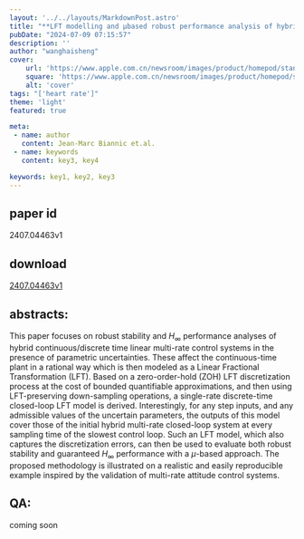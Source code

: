 ```yaml
---
layout: '../../layouts/MarkdownPost.astro'
title: "**LFT modelling and μbased robust performance analysis of hybrid multirate control systems**"
pubDate: "2024-07-09 07:15:57"
description: ''
author: "wanghaisheng"
cover:
    url: 'https://www.apple.com.cn/newsroom/images/product/homepod/standard/Apple-HomePod-hero-230118_big.jpg.large_2x.jpg'
    square: 'https://www.apple.com.cn/newsroom/images/product/homepod/standard/Apple-HomePod-hero-230118_big.jpg.large_2x.jpg'
    alt: 'cover'
tags: "['heart rate']" 
theme: 'light'
featured: true

meta:
 - name: author
   content: Jean-Marc Biannic et.al.
 - name: keywords
   content: key3, key4

keywords: key1, key2, key3
---
```


## paper id
2407.04463v1
## download
[2407.04463v1](http://arxiv.org/abs/2407.04463v1)
## abstracts:
This paper focuses on robust stability and $H_\infty$ performance analyses of hybrid continuous/discrete time linear multi-rate control systems in the presence of parametric uncertainties. These affect the continuous-time plant in a rational way which is then modeled as a Linear Fractional Transformation (LFT). Based on a zero-order-hold (ZOH) LFT discretization process at the cost of bounded quantifiable approximations, and then using LFT-preserving down-sampling operations, a single-rate discrete-time closed-loop LFT model is derived. Interestingly, for any step inputs, and any admissible values of the uncertain parameters, the outputs of this model cover those of the initial hybrid multi-rate closed-loop system at every sampling time of the slowest control loop. Such an LFT model, which also captures the discretization errors, can then be used to evaluate both robust stability and guaranteed $H_\infty$ performance with a $\mu$-based approach. The proposed methodology is illustrated on a realistic and easily reproducible example inspired by the validation of multi-rate attitude control systems.
## QA:
coming soon
